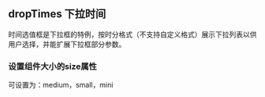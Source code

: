 <div class="demo-header">
<p class="overviewicon">
  <span class="wapi-form-usercontact"/>
</p>

## dropTimes 下拉时间

<nova-uxlink widget-name="DropTimes"></nova-uxlink>

时间选值框是下拉框的特例，按时分格式（不支持自定义格式）展示下拉列表以供用户选择，并能扩展下拉框部分参数。
</div>

### 设置组件大小的size属性

  可设置为：medium，small，mini
<nova-demo-view link="drop-times/size"></nova-demo-view>

<br>
